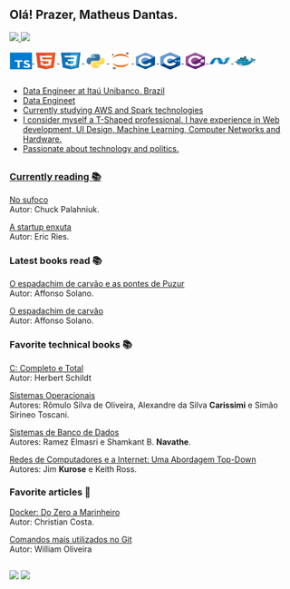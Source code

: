 ## Olá! Prazer, Matheus Dantas. 

<div>
  <a href="https://github.com/mathdantas">
  <img height="150em" src="https://github-readme-stats.vercel.app/api?username=mathdantas&show_icons=true&theme=dark&include_all_commits=true&count_private=true"/>
  <img height="150em" src="https://github-readme-stats.vercel.app/api/top-langs/?username=mathdantas&layout=compact&langs_count=7&theme=dark"/>
</div>
<div style="display: inline_block"><br>
  <img align="center" alt="Math-Ts" height="30" width="40" src="https://raw.githubusercontent.com/devicons/devicon/master/icons/typescript/typescript-plain.svg">
  <img align="center" alt="Math-HTML" height="30" width="40" src="https://raw.githubusercontent.com/devicons/devicon/master/icons/html5/html5-original.svg">
  <img align="center" alt="Math-CSS" height="30" width="40" src="https://raw.githubusercontent.com/devicons/devicon/master/icons/css3/css3-original.svg">
  <img align="center" alt="Math-Python" height="30" width="40" src="https://raw.githubusercontent.com/devicons/devicon/master/icons/python/python-original.svg">
  <img align="center" alt="Math-Python" height="30" width="40" src="https://raw.githubusercontent.com/devicons/devicon/master/icons/jupyter/jupyter-original.svg">
  <img align="center" alt="Math-Csharp" height="30" width="40" src="https://raw.githubusercontent.com/devicons/devicon/master/icons/c/c-original.svg">
  <img align="center" alt="Math-Csharp" height="30" width="40" src="https://raw.githubusercontent.com/devicons/devicon/master/icons/cplusplus/cplusplus-original.svg">
  <img align="center" alt="Math-Csharp" height="30" width="40" src="https://raw.githubusercontent.com/devicons/devicon/master/icons/csharp/csharp-original.svg">
  <img align="center" alt="Math-Csharp" height="30" width="40" src="https://raw.githubusercontent.com/devicons/devicon/master/icons/dot-net/dot-net-original.svg">
  <img align="center" alt="Math-Csharp" height="30" width="40" src="https://raw.githubusercontent.com/devicons/devicon/master/icons/docker/docker-original.svg">
</div>

##

  
- Data Engineer at Itaú Unibanco, Brazil
- Data Engineet
- Currently studying AWS and Spark technologies
- I consider myself a T-Shaped professional. I have experience in Web development, UI Design, Machine Learning, Computer Networks and Hardware.
- Passionate about technology and politics. 

##

### Currently reading 📚
  
[No sufoco](https://www.amazon.com.br/No-sufoco-Chuck-Palahniuk-ebook/dp/B00ZSVO18I/ref=sr_1_1?__mk_pt_BR=%C3%85M%C3%85%C5%BD%C3%95%C3%91&dchild=1&keywords=No+sufoco&qid=1630896962&s=digital-text&sr=1-1)<br/>
Autor: Chuck Palahniuk.

[A startup enxuta](https://www.amazon.com.br/startup-enxuta-Eric-Ries-ebook/dp/B07Z46K4KQ/ref=sr_1_3?dchild=1&keywords=startup+enxuta&qid=1630897039&s=digital-text&sr=1-3)<br/>
Autor: Eric Ries.
  
### Latest books read 📚
 
[O espadachim de carvão e as pontes de Puzur](https://www.amazon.com.br/espadachim-carv%C3%A3o-pontes-Puzur-ebook/dp/B014I7TJ5C/ref=reads_cwrtbar_1/145-0257154-7645340?pd_rd_w=j3Edr&pf_rd_p=f0989065-fdf0-44f6-89ba-12ac8c8cc0a8&pf_rd_r=3B4MY15REWY56YYCEDYR&pd_rd_r=91bd2d55-399f-4ce5-9d3f-980f8ea4820f&pd_rd_wg=bFCbx&pd_rd_i=B014I7TJ5C&psc=1)<br/>
Autor: Affonso Solano.
  
[O espadachim de carvão](https://www.amazon.com.br/espadachim-carv%C3%A3o-Affonso-Solano-ebook/dp/B00BYKZK2S/ref=sr_1_1?__mk_pt_BR=%C3%85M%C3%85%C5%BD%C3%95%C3%91&dchild=1&keywords=espadachim&qid=1630897118&s=digital-text&sr=1-1)<br/>
Autor: Affonso Solano.  
  
### Favorite technical books 📚
  
[C: Completo e Total](https://www.amazon.com.br/C-completo-total-Herbert-Schildt/dp/8534605955/ref=sr_1_1?adgrpid=83848702769&dchild=1&hvadid=426015975287&hvdev=c&hvlocphy=9101507&hvnetw=g&hvqmt=e&hvrand=3914466573689197410&hvtargid=kwd-388890860841&hydadcr=5628_11235155&keywords=c+completo+e+total&qid=1630894770&sr=8-1&ufe=app_do%3Aamzn1.fos.25548f35-0de7-44b3-b28e-0f56f3f96147)<br/>
Autor:  Herbert Schildt

  
[Sistemas Operacionais](https://www.amazon.com.br/Sistemas-Operacionais-R%C3%B4mulo-S-Oliveira/dp/8577805212/ref=sr_1_1?__mk_pt_BR=%C3%85M%C3%85%C5%BD%C3%95%C3%91&dchild=1&keywords=carissime+sistemas+operacionais&qid=1630896634&s=books&sr=1-1&ufe=app_do%3Aamzn1.fos.6a09f7ec-d911-4889-ad70-de8dd83c8a74)<br/>
Autores:  Rômulo Silva de Oliveira, Alexandre da Silva **Carissimi** e Simão Sirineo Toscani.
  
[Sistemas de Banco de Dados](https://www.amazon.com.br/Sistemas-Banco-Dados-Ramez-Elmasri/dp/8543025001/ref=pd_sbs_1/145-0257154-7645340?pd_rd_w=uCSG1&pf_rd_p=1cea723e-f006-4e24-9fef-c33bd3108ae3&pf_rd_r=X7X7A91BBAG7376HWHS8&pd_rd_r=f11695fc-e919-441a-b6a8-a92e85c8c1ac&pd_rd_wg=XDn9Y&pd_rd_i=8543025001&psc=1)<br/>
Autores: Ramez Elmasri e Shamkant B. **Navathe**.
  
[Redes de Computadores e a Internet: Uma Abordagem Top-Down](https://www.amazon.com.br/Redes-computadores-internet-abordagem-top-down/dp/8581436773/ref=sr_1_1?dchild=1&keywords=redes+de+computadores+kurose&qid=1630896789&s=books&sr=1-1&ufe=app_do%3Aamzn1.fos.db68964d-7c0e-4bb2-a95c-e5cb9e32eb12)<br/>
Autores: Jim **Kurose** e Keith Ross.
  
### Favorite articles 📃
  
  [Docker: Do Zero a Marinheiro](https://medium.com/data-hackers/docker-do-zero-a-marinheiro-adf4d9087f76)<br/>
  Autor: Christian Costa.<br/>
  
  [Comandos mais utilizados no Git](https://woliveiras.com.br/posts/comandos-mais-utilizados-no-git/#Removendoarquivosdoindex)<br/>
  Autor: William Oliveira
  
##

<div> 
  <a href = "mailto:matheus.dantas.ti@gmail.com"><img src="https://img.shields.io/badge/-Gmail-%23333?style=for-the-badge&logo=gmail&logoColor=white" target="_blank"></a>
  <a href="https://www.linkedin.com/in/math-dantas/" target="_blank"><img src="https://img.shields.io/badge/-LinkedIn-%230077B5?style=for-the-badge&logo=linkedin&logoColor=white" target="_blank"></a> 
</div>

<!---
mathdantas/mathdantas is a ✨ special ✨ repository because its `README.md` (this file) appears on your GitHub profile.
You can click the Preview link to take a look at your changes.
--->
